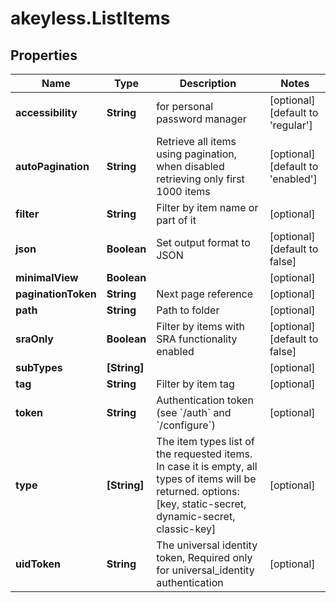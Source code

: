 # akeyless.ListItems

## Properties

Name | Type | Description | Notes
------------ | ------------- | ------------- | -------------
**accessibility** | **String** | for personal password manager | [optional] [default to &#39;regular&#39;]
**autoPagination** | **String** | Retrieve all items using pagination, when disabled retrieving only first 1000 items | [optional] [default to &#39;enabled&#39;]
**filter** | **String** | Filter by item name or part of it | [optional] 
**json** | **Boolean** | Set output format to JSON | [optional] [default to false]
**minimalView** | **Boolean** |  | [optional] 
**paginationToken** | **String** | Next page reference | [optional] 
**path** | **String** | Path to folder | [optional] 
**sraOnly** | **Boolean** | Filter by items with SRA functionality enabled | [optional] [default to false]
**subTypes** | **[String]** |  | [optional] 
**tag** | **String** | Filter by item tag | [optional] 
**token** | **String** | Authentication token (see &#x60;/auth&#x60; and &#x60;/configure&#x60;) | [optional] 
**type** | **[String]** | The item types list of the requested items. In case it is empty, all types of items will be returned. options: [key, static-secret, dynamic-secret, classic-key] | [optional] 
**uidToken** | **String** | The universal identity token, Required only for universal_identity authentication | [optional] 


